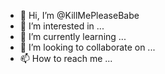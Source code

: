 - 👋 Hi, I’m @KillMePleaseBabe
- 👀 I’m interested in ...
- 🌱 I’m currently learning ...
- 💞️ I’m looking to collaborate on ...
- 📫 How to reach me ...

<!---
KillMePleaseBabe/KillMePleaseBabe is a ✨ special ✨ repository because its `README.md` (this file) appears on your GitHub profile.
You can click the Preview link to take a look at your changes.
--->
